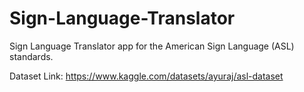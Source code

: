 # Sign-Language-Translator

Sign Language Translator app for the American Sign Language (ASL) standards.

Dataset Link: https://www.kaggle.com/datasets/ayuraj/asl-dataset

